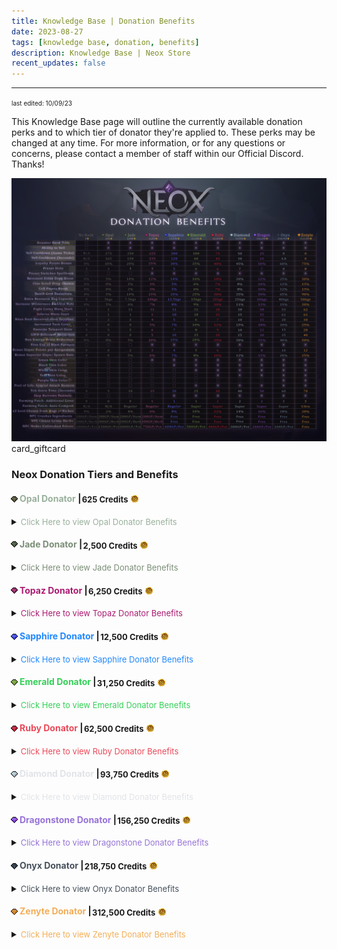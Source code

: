 ```yaml
---
title: Knowledge Base | Donation Benefits
date: 2023-08-27
tags: [knowledge base, donation, benefits]
description: Knowledge Base | Neox Store
recent_updates: false
---
```


***

<font size="1">last edited: 10/09/23</font>

This Knowledge Base page will outline the currently available donation perks and to which tier of donator they're applied to. These perks may be changed at any time. For more information, or for any questions or concerns, please contact a member of staff within our Official Discord. Thanks!

<div class="spacer-medium"></div>
<div class="divider div-transparent"></div>
<center><img src="/assets/img/knowledgebase/donationbenefits/donatorbenefits.png"></center>
<div class="spacer-medium"></div>
<div class="divider div-transparent"></div>
<div class="spacer-large"></div>

<div class="changes-body">
    <div class="changes-body changes-row articletitle">
        <div class="changes-row-header">
            <span class="icon">
                <span class="material-symbols-outlined">card_giftcard</span>
            </span>
            <h3>Neox Donation Tiers and Benefits</h3>
        </div>
    </div>
</div>

#### <img src="/assets/img/knowledgebase/donationbenefits/opal.png" style="vertical-align:middle;position:relative;right:2px;bottom:2px"><font color="#99B09C">Opal Donator</font> | <font size="2" style="vertical-align:middle;position:relative;right:2px">625 Credits</font> <img src="/assets/img/knowledgebase/donationbenefits/coin.png" style="vertical-align:middle;position:relative;right:1px;bottom:1px">

<details>
<summary><font size="2" color="#99B09C">Click Here to view Opal Donator Benefits</font></summary>
<div class="dropdown-body">
<nobr><font color="#99B09C">Donator Rank Title:</font> Yes</nobr><div class="spacer-tiny"></div>
<nobr><font color="#99B09C">Ability to Yell:</font> Yes</nobr><div class="spacer-tiny"></div>
<nobr><font color="#99B09C">Yell Cooldown (Seconds):</font> 165</nobr><div class="spacer-tiny"></div>
<nobr><font color="#99B09C">Loyalty Points Bonus:</font> 10%</nobr><div class="spacer-tiny"></div>
<nobr><font color="#99B09C">Preset Slots:</font> 3</nobr><div class="spacer-tiny"></div>
<nobr><font color="#99B09C">Preset Switches Spellbook:</font> No</nobr><div class="spacer-tiny"></div>
<nobr><font color="#99B09C">Revenant Ether Drop Boost:</font> 5%</nobr><div class="spacer-tiny"></div>
<nobr><font color="#99B09C">Clue Scroll Drop Chance:</font> 0%</nobr><div class="spacer-tiny"></div>
<nobr><font color="#99B09C">CoX Points Boost:</font> 0%</nobr><div class="spacer-tiny"></div>
<nobr><font color="#99B09C">Death Cost Reduction:</font> 5%</nobr><div class="spacer-tiny"></div>
<nobr><font color="#99B09C">Extra Resource Bag Capacity:</font> 5kgs</nobr><div class="spacer-tiny"></div>
<nobr><font color="#99B09C">Increase Wilderness Emblem Rate:</font> 5%</nobr><div class="spacer-tiny"></div>
<nobr><font color="#99B09C">Fight Cave Waves Start:</font> 1</nobr><div class="spacer-tiny"></div>
<nobr><font color="#99B09C">Inferno Wave Start:</font> 1</nobr><div class="spacer-tiny"></div>
<nobr><font color="#99B09C">Neox Dust Received From Supplies:</font> 2</nobr><div class="spacer-tiny"></div>
<nobr><font color="#99B09C">Increased Task Coins:</font> 0</nobr><div class="spacer-tiny"></div>
<nobr><font color="#99B09C">Favorite Teleport Spots:</font> 5</nobr><div class="spacer-tiny"></div>
<nobr><font color="#99B09C">GWD Killcount Reduction:</font> 0</nobr><div class="spacer-tiny"></div>
<nobr><font color="#99B09C">Run Energy Drain Reduction:</font> 0%</nobr><div class="spacer-tiny"></div>
<nobr><font color="#99B09C">Free Use of Blast Furnace:</font> No</nobr><div class="spacer-tiny"></div>
<nobr><font color="#99B09C">Bonus Slayer Points Per Assignment:</font> 0</nobr><div class="spacer-tiny"></div>
<nobr><font color="#99B09C">Bonus Superior Slayer Spawn Rate:</font> 0%</nobr><div class="spacer-tiny"></div>
<nobr><font color="#99B09C">Green Skin Color:</font> No</nobr><div class="spacer-tiny"></div>
<nobr><font color="#99B09C">Black Skin Color:</font> No</nobr><div class="spacer-tiny"></div>
<nobr><font color="#99B09C">White Skin Color:</font> No</nobr><div class="spacer-tiny"></div>
<nobr><font color="#99B09C">Teal Skin Color:</font> No</nobr><div class="spacer-tiny"></div>
<nobr><font color="#99B09C">Purple Skin Color:</font> No</nobr><div class="spacer-tiny"></div>
<nobr><font color="#99B09C">Pool of Life: Special Attack Restore:</font> No</nobr><div class="spacer-tiny"></div>
<nobr><font color="#99B09C">ToG Extra Time (Seconds):</font> 5</nobr><div class="spacer-tiny"></div>
<nobr><font color="#99B09C">Skip Barrows Tunnels:</font> No</nobr><div class="spacer-tiny"></div>
<nobr><font color="#99B09C">Farming Patch: Additional Lives:</font> 0</nobr><div class="spacer-tiny"></div>
<nobr><font color="#99B09C">Farming Patch: Auto-Compost:</font> N/A</nobr><div class="spacer-tiny"></div>
<nobr><font color="#99B09C">x2 Loot Chance from Bags of Riches:</font> 2%</nobr><div class="spacer-tiny"></div>
<nobr><font color="#99B09C">NPC Crushes Ingredients:</font> 200GP/Item</nobr><div class="spacer-tiny"></div>
<nobr><font color="#99B09C">NPC Cleans Grimy Herbs:</font> 200GP/Herb</nobr><div class="spacer-tiny"></div>
<nobr><font color="#99B09C">NPC Makes Unfinished Potion:</font> 1500GP/Pot</nobr><div class="spacer-tiny"></div>
</div>
</details>

<div class="spacer-medium"></div>
<div class="divider div-transparent"></div>


#### <img src="/assets/img/knowledgebase/donationbenefits/jade.png" style="vertical-align:middle;position:relative;right:2px;bottom:3px"><font color="#7B8E77">Jade Donator</font> | <font size="2" style="vertical-align:middle;position:relative;right:2px">2,500 Credits</font> <img src="/assets/img/knowledgebase/donationbenefits/coin.png" style="vertical-align:middle;position:relative;right:1px;bottom:1px">
<details>
<summary><font size="2" color="#7B8E77">Click Here to view Jade Donator Benefits</font></summary>
<div class="dropdown-body">
<nobr><font color="#7B8E77">Donator Rank Title:</font> Yes</nobr><div class="spacer-tiny"></div>
<nobr><font color="#7B8E77">Ability to Yell:</font> Yes</nobr><div class="spacer-tiny"></div>
<nobr><font color="#7B8E77">Yell Cooldown (Seconds):</font> 150</nobr><div class="spacer-tiny"></div>
<nobr><font color="#7B8E77">Loyalty Points Bonus:</font> 20%</nobr><div class="spacer-tiny"></div>
<nobr><font color="#7B8E77">Preset Slots:</font> 4</nobr><div class="spacer-tiny"></div>
<nobr><font color="#7B8E77">Preset Switches Spellbook:</font> No</nobr><div class="spacer-tiny"></div>
<nobr><font color="#7B8E77">Revenant Ether Drop Boost:</font> 10%</nobr><div class="spacer-tiny"></div>
<nobr><font color="#7B8E77">Clue Scroll Drop Chance:</font> 2%</nobr><div class="spacer-tiny"></div>
<nobr><font color="#7B8E77">CoX Points Boost:</font> 2%</nobr><div class="spacer-tiny"></div>
<nobr><font color="#7B8E77">Death Cost Reduction:</font> 10%</nobr><div class="spacer-tiny"></div>
<nobr><font color="#7B8E77">Extra Resource Bag Capacity:</font> 7.5kgs</nobr><div class="spacer-tiny"></div>
<nobr><font color="#7B8E77">Increase Wilderness Emblem Rate:</font> 6%</nobr><div class="spacer-tiny"></div>
<nobr><font color="#7B8E77">Fight Cave Waves Start:</font> 31</nobr><div class="spacer-tiny"></div>
<nobr><font color="#7B8E77">Inferno Wave Start:</font> 1</nobr><div class="spacer-tiny"></div>
<nobr><font color="#7B8E77">Neox Dust Received From Supplies:</font> 3</nobr><div class="spacer-tiny"></div>
<nobr><font color="#7B8E77">Increased Task Coins:</font> 0</nobr><div class="spacer-tiny"></div>
<nobr><font color="#7B8E77">Favorite Teleport Spots:</font> 5</nobr><div class="spacer-tiny"></div>
<nobr><font color="#7B8E77">GWD Killcount Reduction:</font> 0</nobr><div class="spacer-tiny"></div>
<nobr><font color="#7B8E77">Run Energy Drain Reduction:</font> 5%</nobr><div class="spacer-tiny"></div>
<nobr><font color="#7B8E77">Free Use of Blast Furnace:</font> No</nobr><div class="spacer-tiny"></div>
<nobr><font color="#7B8E77">Bonus Slayer Points Per Assignment:</font> 2</nobr><div class="spacer-tiny"></div>
<nobr><font color="#7B8E77">Bonus Superior Slayer Spawn Rate:</font> 5%</nobr><div class="spacer-tiny"></div>
<nobr><font color="#7B8E77">Green Skin Color:</font> No</nobr><div class="spacer-tiny"></div>
<nobr><font color="#7B8E77">Black Skin Color:</font> No</nobr><div class="spacer-tiny"></div>
<nobr><font color="#7B8E77">White Skin Color:</font> No</nobr><div class="spacer-tiny"></div>
<nobr><font color="#7B8E77">Teal Skin Color:</font> No</nobr><div class="spacer-tiny"></div>
<nobr><font color="#7B8E77">Purple Skin Color:</font> No</nobr><div class="spacer-tiny"></div>
<nobr><font color="#7B8E77">Pool of Life: Special Attack Restore:</font> No</nobr><div class="spacer-tiny"></div>
<nobr><font color="#7B8E77">ToG Extra Time (Seconds):</font> 10</nobr><div class="spacer-tiny"></div>
<nobr><font color="#7B8E77">Skip Barrows Tunnels:</font> No</nobr><div class="spacer-tiny"></div>
<nobr><font color="#7B8E77">Farming Patch: Additional Lives:</font> 0</nobr><div class="spacer-tiny"></div>
<nobr><font color="#7B8E77">Farming Patch: Auto-Compost:</font> Regular</nobr><div class="spacer-tiny"></div>
<nobr><font color="#7B8E77">x2 Loot Chance from Bags of Riches:</font> 4%</nobr><div class="spacer-tiny"></div>
<nobr><font color="#7B8E77">NPC Crushes Ingredients:</font> 200GP/Item</nobr><div class="spacer-tiny"></div>
<nobr><font color="#7B8E77">NPC Cleans Grimy Herbs:</font> 200GP/Herb</nobr><div class="spacer-tiny"></div>
<nobr><font color="#7B8E77">NPC Makes Unfinished Potion:</font> 1000GP/Pot</nobr><div class="spacer-tiny"></div>
</div>
</details>

<div class="spacer-medium"></div>
<div class="divider div-transparent"></div>

#### <img src="/assets/img/knowledgebase/donationbenefits/topaz.png" style="vertical-align:middle;position:relative;right:2px;bottom:2px"><font color="#AA1B71">Topaz Donator</font> | <font size="2" style="vertical-align:middle;position:relative;right:2px">6,250 Credits</font> <img src="/assets/img/knowledgebase/donationbenefits/coin.png" style="vertical-align:middle;position:relative;right:1px;bottom:1px">
<details>
<summary><font size="2" color="#AA1B71">Click Here to view Topaz Donator Benefits</font></summary>
<div class="dropdown-body">
<nobr><font color="#AA1B71">Donator Rank Title:</font> Yes</nobr><div class="spacer-tiny"></div>
<nobr><font color="#AA1B71">Ability to Yell:</font> Yes</nobr><div class="spacer-tiny"></div>
<nobr><font color="#AA1B71">Yell Cooldown (Seconds):</font> 135</nobr><div class="spacer-tiny"></div>
<nobr><font color="#AA1B71">Loyalty Points Bonus:</font> 25%</nobr><div class="spacer-tiny"></div>
<nobr><font color="#AA1B71">Preset Slots:</font> 4</nobr><div class="spacer-tiny"></div>
<nobr><font color="#AA1B71">Preset Switches Spellbook:</font> Yes</nobr><div class="spacer-tiny"></div>
<nobr><font color="#AA1B71">Revenant Ether Drop Boost:</font> 12%</nobr><div class="spacer-tiny"></div>
<nobr><font color="#AA1B71">Clue Scroll Drop Chance:</font> 3%</nobr><div class="spacer-tiny"></div>
<nobr><font color="#AA1B71">CoX Points Boost:</font> 3%</nobr><div class="spacer-tiny"></div>
<nobr><font color="#AA1B71">Death Cost Reduction:</font> 15%</nobr><div class="spacer-tiny"></div>
<nobr><font color="#AA1B71">Extra Resource Bag Capacity:</font> 10kgs</nobr><div class="spacer-tiny"></div>
<nobr><font color="#AA1B71">Increase Wilderness Emblem Rate:</font> 7%</nobr><div class="spacer-tiny"></div>
<nobr><font color="#AA1B71">Fight Cave Waves Start:</font> 31</nobr><div class="spacer-tiny"></div>
<nobr><font color="#AA1B71">Inferno Wave Start:</font> 1</nobr><div class="spacer-tiny"></div>
<nobr><font color="#AA1B71">Neox Dust Received From Supplies:</font> 4</nobr><div class="spacer-tiny"></div>
<nobr><font color="#AA1B71">Increased Task Coins:</font> 5%</nobr><div class="spacer-tiny"></div>
<nobr><font color="#AA1B71">Favorite Teleport Spots:</font> 6</nobr><div class="spacer-tiny"></div>
<nobr><font color="#AA1B71">GWD Killcount Reduction:</font> 5</nobr><div class="spacer-tiny"></div>
<nobr><font color="#AA1B71">Run Energy Drain Reduction:</font> 10%</nobr><div class="spacer-tiny"></div>
<nobr><font color="#AA1B71">Free Use of Blast Furnace:</font> Yes</nobr><div class="spacer-tiny"></div>
<nobr><font color="#AA1B71">Bonus Slayer Points Per Assignment:</font> 3</nobr><div class="spacer-tiny"></div>
<nobr><font color="#AA1B71">Bonus Superior Slayer Spawn Rate:</font> 6%</nobr><div class="spacer-tiny"></div>
<nobr><font color="#AA1B71">Green Skin Color:</font> Yes</nobr><div class="spacer-tiny"></div>
<nobr><font color="#AA1B71">Black Skin Color:</font> No</nobr><div class="spacer-tiny"></div>
<nobr><font color="#AA1B71">White Skin Color:</font> No</nobr><div class="spacer-tiny"></div>
<nobr><font color="#AA1B71">Teal Skin Color:</font> No</nobr><div class="spacer-tiny"></div>
<nobr><font color="#AA1B71">Purple Skin Color:</font> No</nobr><div class="spacer-tiny"></div>
<nobr><font color="#AA1B71">Pool of Life: Special Attack Restore:</font> No</nobr><div class="spacer-tiny"></div>
<nobr><font color="#AA1B71">ToG Extra Time (Seconds):</font> 15</nobr><div class="spacer-tiny"></div>
<nobr><font color="#AA1B71">Skip Barrows Tunnels:</font> No</nobr><div class="spacer-tiny"></div>
<nobr><font color="#AA1B71">Farming Patch: Additional Lives:</font> 1</nobr><div class="spacer-tiny"></div>
<nobr><font color="#AA1B71">Farming Patch: Auto-Compost:</font> Regular</nobr><div class="spacer-tiny"></div>
<nobr><font color="#AA1B71">x2 Loot Chance from Bags of Riches:</font> 6%</nobr><div class="spacer-tiny"></div>
<nobr><font color="#AA1B71">NPC Crushes Ingredients:</font> 200GP/Item</nobr><div class="spacer-tiny"></div>
<nobr><font color="#AA1B71">NPC Cleans Grimy Herbs:</font> 200GP/Herb</nobr><div class="spacer-tiny"></div>
<nobr><font color="#AA1B71">NPC Makes Unfinished Potion:</font> 750GP/Pot</nobr><div class="spacer-tiny"></div>
</div>
</details>

<div class="spacer-medium"></div>
<div class="divider div-transparent"></div>

#### <img src="/assets/img/knowledgebase/donationbenefits/sapphire.png" style="vertical-align:middle;position:relative;right:2px;bottom:2px"><font color="#2188ff">Sapphire Donator</font> | <font size="2" style="vertical-align:middle;position:relative;right:2px">12,500 Credits</font> <img src="/assets/img/knowledgebase/donationbenefits/coin.png" style="vertical-align:middle;position:relative;right:1px;bottom:1px">
<details>
<summary><font size="2" color="#2188ff">Click Here to view Sapphire Donator Benefits</font></summary>
<div class="dropdown-body">
<nobr><font color="#2188ff">Donator Rank Title:</font> Yes</nobr><div class="spacer-tiny"></div>
<nobr><font color="#2188ff">Ability to Yell:</font> Yes</nobr><div class="spacer-tiny"></div>
<nobr><font color="#2188ff">Yell Cooldown (Seconds):</font> 120</nobr><div class="spacer-tiny"></div>
<nobr><font color="#2188ff">Loyalty Points Bonus:</font> 30%</nobr><div class="spacer-tiny"></div>
<nobr><font color="#2188ff">Preset Slots:</font> 5</nobr><div class="spacer-tiny"></div>
<nobr><font color="#2188ff">Preset Switches Spellbook:</font> Yes</nobr><div class="spacer-tiny"></div>
<nobr><font color="#2188ff">Revenant Ether Drop Boost:</font> 14%</nobr><div class="spacer-tiny"></div>
<nobr><font color="#2188ff">Clue Scroll Drop Chance:</font> 5%</nobr><div class="spacer-tiny"></div>
<nobr><font color="#2188ff">CoX Points Boost:</font> 5%</nobr><div class="spacer-tiny"></div>
<nobr><font color="#2188ff">Death Cost Reduction:</font> 20%</nobr><div class="spacer-tiny"></div>
<nobr><font color="#2188ff">Extra Resource Bag Capacity:</font> 12.5kgs</nobr><div class="spacer-tiny"></div>
<nobr><font color="#2188ff">Increase Wilderness Emblem Rate:</font> 8%</nobr><div class="spacer-tiny"></div>
<nobr><font color="#2188ff">Fight Cave Waves Start:</font> 31</nobr><div class="spacer-tiny"></div>
<nobr><font color="#2188ff">Inferno Wave Start:</font> 18</nobr><div class="spacer-tiny"></div>
<nobr><font color="#2188ff">Neox Dust Received From Supplies:</font> 5</nobr><div class="spacer-tiny"></div>
<nobr><font color="#2188ff">Increased Task Coins:</font> 7%</nobr><div class="spacer-tiny"></div>
<nobr><font color="#2188ff">Favorite Teleport Spots:</font> 7</nobr><div class="spacer-tiny"></div>
<nobr><font color="#2188ff">GWD Killcount Reduction:</font> 10</nobr><div class="spacer-tiny"></div>
<nobr><font color="#2188ff">Run Energy Drain Reduction:</font> 15%</nobr><div class="spacer-tiny"></div>
<nobr><font color="#2188ff">Free Use of Blast Furnace:</font> Yes</nobr><div class="spacer-tiny"></div>
<nobr><font color="#2188ff">Bonus Slayer Points Per Assignment:</font> 4</nobr><div class="spacer-tiny"></div>
<nobr><font color="#2188ff">Bonus Superior Slayer Spawn Rate:</font> 7%</nobr><div class="spacer-tiny"></div>
<nobr><font color="#2188ff">Green Skin Color:</font> Yes</nobr><div class="spacer-tiny"></div>
<nobr><font color="#2188ff">Black Skin Color:</font> Yes</nobr><div class="spacer-tiny"></div>
<nobr><font color="#2188ff">White Skin Color:</font> No</nobr><div class="spacer-tiny"></div>
<nobr><font color="#2188ff">Teal Skin Color:</font> No</nobr><div class="spacer-tiny"></div>
<nobr><font color="#2188ff">Purple Skin Color:</font> No</nobr><div class="spacer-tiny"></div>
<nobr><font color="#2188ff">Pool of Life: Special Attack Restore:</font> No</nobr><div class="spacer-tiny"></div>
<nobr><font color="#2188ff">ToG Extra Time (Seconds):</font> 20</nobr><div class="spacer-tiny"></div>
<nobr><font color="#2188ff">Skip Barrows Tunnels:</font> Yes</nobr><div class="spacer-tiny"></div>
<nobr><font color="#2188ff">Farming Patch: Additional Lives:</font> 1</nobr><div class="spacer-tiny"></div>
<nobr><font color="#2188ff">Farming Patch: Auto-Compost:</font> Regular</nobr><div class="spacer-tiny"></div>
<nobr><font color="#2188ff">x2 Loot Chance from Bags of Riches:</font> 8%</nobr><div class="spacer-tiny"></div>
<nobr><font color="#2188ff">NPC Crushes Ingredients:</font> Free</nobr><div class="spacer-tiny"></div>
<nobr><font color="#2188ff">NPC Cleans Grimy Herbs:</font> Free</nobr><div class="spacer-tiny"></div>
<nobr><font color="#2188ff">NPC Makes Unfinished Potion:</font> 600GP/Pot</nobr><div class="spacer-tiny"></div>
</div>
</details>

<div class="spacer-medium"></div>
<div class="divider div-transparent"></div>

#### <img src="/assets/img/knowledgebase/donationbenefits/emerald.png" style="vertical-align:middle;position:relative;right:2px;bottom:2px"><font color="#34d058">Emerald Donator</font> | <font size="2" style="vertical-align:middle;position:relative;right:2px">31,250 Credits</font> <img src="/assets/img/knowledgebase/donationbenefits/coin.png" style="vertical-align:middle;position:relative;right:1px;bottom:1px">
<details>
<summary><font size="2" color="#34d058">Click Here to view Emerald Donator Benefits</font></summary>
<div class="dropdown-body">
<nobr><font color="#34d058">Donator Rank Title:</font> Yes</nobr><div class="spacer-tiny"></div>
<nobr><font color="#34d058">Ability to Yell:</font> Yes</nobr><div class="spacer-tiny"></div>
<nobr><font color="#34d058">Yell Cooldown (Seconds):</font> 60</nobr><div class="spacer-tiny"></div>
<nobr><font color="#34d058">Loyalty Points Bonus:</font> 35%</nobr><div class="spacer-tiny"></div>
<nobr><font color="#34d058">Preset Slots:</font> 6</nobr><div class="spacer-tiny"></div>
<nobr><font color="#34d058">Preset Switches Spellbook:</font> Yes</nobr><div class="spacer-tiny"></div>
<nobr><font color="#34d058">Revenant Ether Drop Boost:</font> 16%</nobr><div class="spacer-tiny"></div>
<nobr><font color="#34d058">Clue Scroll Drop Chance:</font> 6%</nobr><div class="spacer-tiny"></div>
<nobr><font color="#34d058">CoX Points Boost:</font> 6%</nobr><div class="spacer-tiny"></div>
<nobr><font color="#34d058">Death Cost Reduction:</font> 25%</nobr><div class="spacer-tiny"></div>
<nobr><font color="#34d058">Extra Resource Bag Capacity:</font> 15kgs</nobr><div class="spacer-tiny"></div>
<nobr><font color="#34d058">Increase Wilderness Emblem Rate:</font> 9%</nobr><div class="spacer-tiny"></div>
<nobr><font color="#34d058">Fight Cave Waves Start:</font> 31</nobr><div class="spacer-tiny"></div>
<nobr><font color="#34d058">Inferno Wave Start:</font> 18</nobr><div class="spacer-tiny"></div>
<nobr><font color="#34d058">Neox Dust Received From Supplies:</font> 6</nobr><div class="spacer-tiny"></div>
<nobr><font color="#34d058">Increased Task Coins:</font> 10%</nobr><div class="spacer-tiny"></div>
<nobr><font color="#34d058">Favorite Teleport Spots:</font> 8</nobr><div class="spacer-tiny"></div>
<nobr><font color="#34d058">GWD Killcount Reduction:</font> 15</nobr><div class="spacer-tiny"></div>
<nobr><font color="#34d058">Run Energy Drain Reduction:</font> 20%</nobr><div class="spacer-tiny"></div>
<nobr><font color="#34d058">Free Use of Blast Furnace:</font> Yes</nobr><div class="spacer-tiny"></div>
<nobr><font color="#34d058">Bonus Slayer Points Per Assignment:</font> 5</nobr><div class="spacer-tiny"></div>
<nobr><font color="#34d058">Bonus Superior Slayer Spawn Rate:</font> 8%</nobr><div class="spacer-tiny"></div>
<nobr><font color="#34d058">Green Skin Color:</font> Yes</nobr><div class="spacer-tiny"></div>
<nobr><font color="#34d058">Black Skin Color:</font> Yes</nobr><div class="spacer-tiny"></div>
<nobr><font color="#34d058">White Skin Color:</font> Yes</nobr><div class="spacer-tiny"></div>
<nobr><font color="#34d058">Teal Skin Color:</font> No</nobr><div class="spacer-tiny"></div>
<nobr><font color="#34d058">Purple Skin Color:</font> No</nobr><div class="spacer-tiny"></div>
<nobr><font color="#34d058">Pool of Life: Special Attack Restore:</font> Yes</nobr><div class="spacer-tiny"></div>
<nobr><font color="#34d058">ToG Extra Time (Seconds):</font> 25</nobr><div class="spacer-tiny"></div>
<nobr><font color="#34d058">Skip Barrows Tunnels:</font> Yes</nobr><div class="spacer-tiny"></div>
<nobr><font color="#34d058">Farming Patch: Additional Lives:</font> 1</nobr><div class="spacer-tiny"></div>
<nobr><font color="#34d058">Farming Patch: Auto-Compost:</font> Super</nobr><div class="spacer-tiny"></div>
<nobr><font color="#34d058">x2 Loot Chance from Bags of Riches:</font> 10%</nobr><div class="spacer-tiny"></div>
<nobr><font color="#34d058">NPC Crushes Ingredients:</font> Free</nobr><div class="spacer-tiny"></div>
<nobr><font color="#34d058">NPC Cleans Grimy Herbs:</font> Free</nobr><div class="spacer-tiny"></div>
<nobr><font color="#34d058">NPC Makes Unfinished Potion:</font> 500GP/Pot</nobr><div class="spacer-tiny"></div>
</div>
</details>

<div class="spacer-medium"></div>
<div class="divider div-transparent"></div>

#### <img src="/assets/img/knowledgebase/donationbenefits/ruby.png" style="vertical-align:middle;position:relative;right:2px;bottom:2px"><font color="#ea4a5a">Ruby Donator</font> | <font size="2" style="vertical-align:middle;position:relative;right:2px">62,500 Credits</font> <img src="/assets/img/knowledgebase/donationbenefits/coin.png" style="vertical-align:middle;position:relative;right:1px;bottom:1px">
<details>
<summary><font size="2" color="#ea4a5a">Click Here to view Ruby Donator Benefits</font></summary>
<div class="dropdown-body">
<nobr><font color="#ea4a5a">Donator Rank Title:</font> Yes</nobr><div class="spacer-tiny"></div>
<nobr><font color="#ea4a5a">Ability to Yell:</font> Yes</nobr><div class="spacer-tiny"></div>
<nobr><font color="#ea4a5a">Yell Cooldown (Seconds):</font> 45</nobr><div class="spacer-tiny"></div>
<nobr><font color="#ea4a5a">Loyalty Points Bonus:</font> 40%</nobr><div class="spacer-tiny"></div>
<nobr><font color="#ea4a5a">Preset Slots:</font> 6</nobr><div class="spacer-tiny"></div>
<nobr><font color="#ea4a5a">Preset Switches Spellbook:</font> Yes</nobr><div class="spacer-tiny"></div>
<nobr><font color="#ea4a5a">Revenant Ether Drop Boost:</font> 18%</nobr><div class="spacer-tiny"></div>
<nobr><font color="#ea4a5a">Clue Scroll Drop Chance:</font> 7%</nobr><div class="spacer-tiny"></div>
<nobr><font color="#ea4a5a">CoX Points Boost:</font> 7%</nobr><div class="spacer-tiny"></div>
<nobr><font color="#ea4a5a">Death Cost Reduction:</font> 30%</nobr><div class="spacer-tiny"></div>
<nobr><font color="#ea4a5a">Extra Resource Bag Capacity:</font> 20kgs</nobr><div class="spacer-tiny"></div>
<nobr><font color="#ea4a5a">Increase Wilderness Emblem Rate:</font> 10%</nobr><div class="spacer-tiny"></div>
<nobr><font color="#ea4a5a">Fight Cave Waves Start:</font> 38</nobr><div class="spacer-tiny"></div>
<nobr><font color="#ea4a5a">Inferno Wave Start:</font> 35</nobr><div class="spacer-tiny"></div>
<nobr><font color="#ea4a5a">Neox Dust Received From Supplies:</font> 7</nobr><div class="spacer-tiny"></div>
<nobr><font color="#ea4a5a">Increased Task Coins:</font> 12%</nobr><div class="spacer-tiny"></div>
<nobr><font color="#ea4a5a">Favorite Teleport Spots:</font> 9</nobr><div class="spacer-tiny"></div>
<nobr><font color="#ea4a5a">GWD Killcount Reduction:</font> 20</nobr><div class="spacer-tiny"></div>
<nobr><font color="#ea4a5a">Run Energy Drain Reduction:</font> 25%</nobr><div class="spacer-tiny"></div>
<nobr><font color="#ea4a5a">Free Use of Blast Furnace:</font> Yes</nobr><div class="spacer-tiny"></div>
<nobr><font color="#ea4a5a">Bonus Slayer Points Per Assignment:</font> 6</nobr><div class="spacer-tiny"></div>
<nobr><font color="#ea4a5a">Bonus Superior Slayer Spawn Rate:</font> 10%</nobr><div class="spacer-tiny"></div>
<nobr><font color="#ea4a5a">Green Skin Color:</font> Yes</nobr><div class="spacer-tiny"></div>
<nobr><font color="#ea4a5a">Black Skin Color:</font> Yes</nobr><div class="spacer-tiny"></div>
<nobr><font color="#ea4a5a">White Skin Color:</font> Yes</nobr><div class="spacer-tiny"></div>
<nobr><font color="#ea4a5a">Teal Skin Color:</font> Yes</nobr><div class="spacer-tiny"></div>
<nobr><font color="#ea4a5a">Purple Skin Color:</font> No</nobr><div class="spacer-tiny"></div>
<nobr><font color="#ea4a5a">Pool of Life: Special Attack Restore:</font> Yes</nobr><div class="spacer-tiny"></div>
<nobr><font color="#ea4a5a">ToG Extra Time (Seconds):</font> 30</nobr><div class="spacer-tiny"></div>
<nobr><font color="#ea4a5a">Skip Barrows Tunnels:</font> Yes</nobr><div class="spacer-tiny"></div>
<nobr><font color="#ea4a5a">Farming Patch: Additional Lives:</font> 2</nobr><div class="spacer-tiny"></div>
<nobr><font color="#ea4a5a">Farming Patch: Auto-Compost:</font> Super</nobr><div class="spacer-tiny"></div>
<nobr><font color="#ea4a5a">x2 Loot Chance from Bags of Riches:</font> 12%</nobr><div class="spacer-tiny"></div>
<nobr><font color="#ea4a5a">NPC Crushes Ingredients:</font> Free</nobr><div class="spacer-tiny"></div>
<nobr><font color="#ea4a5a">NPC Cleans Grimy Herbs:</font> Free</nobr><div class="spacer-tiny"></div>
<nobr><font color="#ea4a5a">NPC Makes Unfinished Potion:</font> 400GP/Pot</nobr><div class="spacer-tiny"></div>
</div>
</details>

<div class="spacer-medium"></div>
<div class="divider div-transparent"></div>

#### <img src="/assets/img/knowledgebase/donationbenefits/diamond.png" style="vertical-align:middle;position:relative;right:2px;bottom:2px"><font color="#e1e4e8">Diamond Donator</font> | <font size="2" style="vertical-align:middle;position:relative;right:2px">93,750 Credits</font> <img src="/assets/img/knowledgebase/donationbenefits/coin.png" style="vertical-align:middle;position:relative;right:1px;bottom:1px">
<details>
<summary><font size="2" color="#e1e4e8">Click Here to view Diamond Donator Benefits</font></summary>
<div class="dropdown-body">
<nobr><font color="#e1e4e8">Donator Rank Title:</font> Yes</nobr><div class="spacer-tiny"></div>
<nobr><font color="#e1e4e8">Ability to Yell:</font> Yes</nobr><div class="spacer-tiny"></div>
<nobr><font color="#e1e4e8">Yell Cooldown (Seconds):</font> 30</nobr><div class="spacer-tiny"></div>
<nobr><font color="#e1e4e8">Loyalty Points Bonus:</font> 45%</nobr><div class="spacer-tiny"></div>
<nobr><font color="#e1e4e8">Preset Slots:</font> 7</nobr><div class="spacer-tiny"></div>
<nobr><font color="#e1e4e8">Preset Switches Spellbook:</font> Yes</nobr><div class="spacer-tiny"></div>
<nobr><font color="#e1e4e8">Revenant Ether Drop Boost:</font> 20%</nobr><div class="spacer-tiny"></div>
<nobr><font color="#e1e4e8">Clue Scroll Drop Chance:</font> 8%</nobr><div class="spacer-tiny"></div>
<nobr><font color="#e1e4e8">CoX Points Boost:</font> 8%</nobr><div class="spacer-tiny"></div>
<nobr><font color="#e1e4e8">Death Cost Reduction:</font> 35%</nobr><div class="spacer-tiny"></div>
<nobr><font color="#e1e4e8">Extra Resource Bag Capacity:</font> 25kgs</nobr><div class="spacer-tiny"></div>
<nobr><font color="#e1e4e8">Increase Wilderness Emblem Rate:</font> 11%</nobr><div class="spacer-tiny"></div>
<nobr><font color="#e1e4e8">Fight Cave Waves Start:</font> 38</nobr><div class="spacer-tiny"></div>
<nobr><font color="#e1e4e8">Inferno Wave Start:</font> 35</nobr><div class="spacer-tiny"></div>
<nobr><font color="#e1e4e8">Neox Dust Received From Supplies:</font> 10</nobr><div class="spacer-tiny"></div>
<nobr><font color="#e1e4e8">Increased Task Coins:</font> 15%</nobr><div class="spacer-tiny"></div>
<nobr><font color="#e1e4e8">Favorite Teleport Spots:</font> 10</nobr><div class="spacer-tiny"></div>
<nobr><font color="#e1e4e8">GWD Killcount Reduction:</font> 25</nobr><div class="spacer-tiny"></div>
<nobr><font color="#e1e4e8">Run Energy Drain Reduction:</font> 30%</nobr><div class="spacer-tiny"></div>
<nobr><font color="#e1e4e8">Free Use of Blast Furnace:</font> Yes</nobr><div class="spacer-tiny"></div>
<nobr><font color="#e1e4e8">Bonus Slayer Points Per Assignment:</font> 7</nobr><div class="spacer-tiny"></div>
<nobr><font color="#e1e4e8">Bonus Superior Slayer Spawn Rate:</font> 12%</nobr><div class="spacer-tiny"></div>
<nobr><font color="#e1e4e8">Green Skin Color:</font> Yes</nobr><div class="spacer-tiny"></div>
<nobr><font color="#e1e4e8">Black Skin Color:</font> Yes</nobr><div class="spacer-tiny"></div>
<nobr><font color="#e1e4e8">White Skin Color:</font> Yes</nobr><div class="spacer-tiny"></div>
<nobr><font color="#e1e4e8">Teal Skin Color:</font> Yes</nobr><div class="spacer-tiny"></div>
<nobr><font color="#e1e4e8">Purple Skin Color:</font> No</nobr><div class="spacer-tiny"></div>
<nobr><font color="#e1e4e8">Pool of Life: Special Attack Restore:</font> Yes</nobr><div class="spacer-tiny"></div>
<nobr><font color="#e1e4e8">ToG Extra Time (Seconds):</font> 40</nobr><div class="spacer-tiny"></div>
<nobr><font color="#e1e4e8">Skip Barrows Tunnels:</font> Yes</nobr><div class="spacer-tiny"></div>
<nobr><font color="#e1e4e8">Farming Patch: Additional Lives:</font> 2</nobr><div class="spacer-tiny"></div>
<nobr><font color="#e1e4e8">Farming Patch: Auto-Compost:</font> Super</nobr><div class="spacer-tiny"></div>
<nobr><font color="#e1e4e8">x2 Loot Chance from Bags of Riches:</font> 14%</nobr><div class="spacer-tiny"></div>
<nobr><font color="#e1e4e8">NPC Crushes Ingredients:</font> Free</nobr><div class="spacer-tiny"></div>
<nobr><font color="#e1e4e8">NPC Cleans Grimy Herbs:</font> Free</nobr><div class="spacer-tiny"></div>
<nobr><font color="#e1e4e8">NPC Makes Unfinished Potion:</font> 300GP/Pot</nobr><div class="spacer-tiny"></div>
</div>
</details>

<div class="spacer-medium"></div>
<div class="divider div-transparent"></div>

#### <img src="/assets/img/knowledgebase/donationbenefits/dragonstone.png" style="vertical-align:middle;position:relative;right:2px;bottom:2px"><font color="#9673d7">Dragonstone Donator</font> | <font size="2" style="vertical-align:middle;position:relative;right:2px">156,250 Credits</font> <img src="/assets/img/knowledgebase/donationbenefits/coin.png" style="vertical-align:middle;position:relative;right:1px;bottom:1px">
<details>
<summary><font size="2" color="#9673d7">Click Here to view Dragonstone Donator Benefits</font></summary>
<div class="dropdown-body">
<nobr><font color="#9673d7">Donator Rank Title:</font> Yes</nobr><div class="spacer-tiny"></div>
<nobr><font color="#9673d7">Ability to Yell:</font> Yes</nobr><div class="spacer-tiny"></div>
<nobr><font color="#9673d7">Yell Cooldown (Seconds):</font> 15</nobr><div class="spacer-tiny"></div>
<nobr><font color="#9673d7">Loyalty Points Bonus:</font> 50%</nobr><div class="spacer-tiny"></div>
<nobr><font color="#9673d7">Preset Slots:</font> 7</nobr><div class="spacer-tiny"></div>
<nobr><font color="#9673d7">Preset Switches Spellbook:</font> Yes</nobr><div class="spacer-tiny"></div>
<nobr><font color="#9673d7">Revenant Ether Drop Boost:</font> 22%</nobr><div class="spacer-tiny"></div>
<nobr><font color="#9673d7">Clue Scroll Drop Chance:</font> 10%</nobr><div class="spacer-tiny"></div>
<nobr><font color="#9673d7">CoX Points Boost:</font> 10%</nobr><div class="spacer-tiny"></div>
<nobr><font color="#9673d7">Death Cost Reduction:</font> 50%</nobr><div class="spacer-tiny"></div>
<nobr><font color="#9673d7">Extra Resource Bag Capacity:</font> 30kgs</nobr><div class="spacer-tiny"></div>
<nobr><font color="#9673d7">Increase Wilderness Emblem Rate:</font> 12%</nobr><div class="spacer-tiny"></div>
<nobr><font color="#9673d7">Fight Cave Waves Start:</font> 38</nobr><div class="spacer-tiny"></div>
<nobr><font color="#9673d7">Inferno Wave Start:</font> 35</nobr><div class="spacer-tiny"></div>
<nobr><font color="#9673d7">Neox Dust Received From Supplies:</font> 15</nobr><div class="spacer-tiny"></div>
<nobr><font color="#9673d7">Increased Task Coins:</font> 18%</nobr><div class="spacer-tiny"></div>
<nobr><font color="#9673d7">Favorite Teleport Spots:</font> 12</nobr><div class="spacer-tiny"></div>
<nobr><font color="#9673d7">GWD Killcount Reduction:</font> 30</nobr><div class="spacer-tiny"></div>
<nobr><font color="#9673d7">Run Energy Drain Reduction:</font> 35%</nobr><div class="spacer-tiny"></div>
<nobr><font color="#9673d7">Free Use of Blast Furnace:</font> Yes</nobr><div class="spacer-tiny"></div>
<nobr><font color="#9673d7">Bonus Slayer Points Per Assignment:</font> 8</nobr><div class="spacer-tiny"></div>
<nobr><font color="#9673d7">Bonus Superior Slayer Spawn Rate:</font> 15%</nobr><div class="spacer-tiny"></div>
<nobr><font color="#9673d7">Green Skin Color:</font> Yes</nobr><div class="spacer-tiny"></div>
<nobr><font color="#9673d7">Black Skin Color:</font> Yes</nobr><div class="spacer-tiny"></div>
<nobr><font color="#9673d7">White Skin Color:</font> Yes</nobr><div class="spacer-tiny"></div>
<nobr><font color="#9673d7">Teal Skin Color:</font> Yes</nobr><div class="spacer-tiny"></div>
<nobr><font color="#9673d7">Purple Skin Color:</font> No</nobr><div class="spacer-tiny"></div>
<nobr><font color="#9673d7">Pool of Life: Special Attack Restore:</font> Yes</nobr><div class="spacer-tiny"></div>
<nobr><font color="#9673d7">ToG Extra Time (Seconds):</font> 50</nobr><div class="spacer-tiny"></div>
<nobr><font color="#9673d7">Skip Barrows Tunnels:</font> Yes</nobr><div class="spacer-tiny"></div>
<nobr><font color="#9673d7">Farming Patch: Additional Lives:</font> 2</nobr><div class="spacer-tiny"></div>
<nobr><font color="#9673d7">Farming Patch: Auto-Compost:</font> Super</nobr><div class="spacer-tiny"></div>
<nobr><font color="#9673d7">x2 Loot Chance from Bags of Riches:</font> 16%</nobr><div class="spacer-tiny"></div>
<nobr><font color="#9673d7">NPC Crushes Ingredients:</font> Free</nobr><div class="spacer-tiny"></div>
<nobr><font color="#9673d7">NPC Cleans Grimy Herbs:</font> Free</nobr><div class="spacer-tiny"></div>
<nobr><font color="#9673d7">NPC Makes Unfinished Potion:</font> 200GP/Pot</nobr><div class="spacer-tiny"></div>
</div>
</details>

<div class="spacer-medium"></div>
<div class="divider div-transparent"></div>

#### <img src="/assets/img/knowledgebase/donationbenefits/onyx.png" style="vertical-align:middle;position:relative;right:2px;bottom:2px"><font color="#46505c">Onyx Donator</font> | <font size="2" style="vertical-align:middle;position:relative;right:2px">218,750 Credits</font> <img src="/assets/img/knowledgebase/donationbenefits/coin.png" style="vertical-align:middle;position:relative;right:1px;bottom:1px">
<details>
<summary><font size="2" color="#46505c">Click Here to view Onyx Donator Benefits</font></summary>
<div class="dropdown-body">
<nobr><font color="#46505c">Donator Rank Title:</font> Yes</nobr><div class="spacer-tiny"></div>
<nobr><font color="#46505c">Ability to Yell:</font> Yes</nobr><div class="spacer-tiny"></div>
<nobr><font color="#46505c">Yell Cooldown (Seconds):</font> 4.8</nobr><div class="spacer-tiny"></div>
<nobr><font color="#46505c">Loyalty Points Bonus:</font> 60%</nobr><div class="spacer-tiny"></div>
<nobr><font color="#46505c">Preset Slots:</font> 8</nobr><div class="spacer-tiny"></div>
<nobr><font color="#46505c">Preset Switches Spellbook:</font> Yes</nobr><div class="spacer-tiny"></div>
<nobr><font color="#46505c">Revenant Ether Drop Boost:</font> 25%</nobr><div class="spacer-tiny"></div>
<nobr><font color="#46505c">Clue Scroll Drop Chance:</font> 12%</nobr><div class="spacer-tiny"></div>
<nobr><font color="#46505c">CoX Points Boost:</font> 12%</nobr><div class="spacer-tiny"></div>
<nobr><font color="#46505c">Death Cost Reduction:</font> 65%</nobr><div class="spacer-tiny"></div>
<nobr><font color="#46505c">Extra Resource Bag Capacity:</font> 40kgs</nobr><div class="spacer-tiny"></div>
<nobr><font color="#46505c">Increase Wilderness Emblem Rate:</font> 15%</nobr><div class="spacer-tiny"></div>
<nobr><font color="#46505c">Fight Cave Waves Start:</font> 53</nobr><div class="spacer-tiny"></div>
<nobr><font color="#46505c">Inferno Wave Start:</font> 61</nobr><div class="spacer-tiny"></div>
<nobr><font color="#46505c">Neox Dust Received From Supplies:</font> 20</nobr><div class="spacer-tiny"></div>
<nobr><font color="#46505c">Increased Task Coins:</font> 20%</nobr><div class="spacer-tiny"></div>
<nobr><font color="#46505c">Favorite Teleport Spots:</font> 15</nobr><div class="spacer-tiny"></div>
<nobr><font color="#46505c">GWD Killcount Reduction:</font> 35</nobr><div class="spacer-tiny"></div>
<nobr><font color="#46505c">Run Energy Drain Reduction:</font> 40%</nobr><div class="spacer-tiny"></div>
<nobr><font color="#46505c">Free Use of Blast Furnace:</font> Yes</nobr><div class="spacer-tiny"></div>
<nobr><font color="#46505c">Bonus Slayer Points Per Assignment:</font> 10</nobr><div class="spacer-tiny"></div>
<nobr><font color="#46505c">Bonus Superior Slayer Spawn Rate:</font> 20%</nobr><div class="spacer-tiny"></div>
<nobr><font color="#46505c">Green Skin Color:</font> Yes</nobr><div class="spacer-tiny"></div>
<nobr><font color="#46505c">Black Skin Color:</font> Yes</nobr><div class="spacer-tiny"></div>
<nobr><font color="#46505c">White Skin Color:</font> Yes</nobr><div class="spacer-tiny"></div>
<nobr><font color="#46505c">Teal Skin Color:</font> Yes</nobr><div class="spacer-tiny"></div>
<nobr><font color="#46505c">Purple Skin Color:</font> Yes</nobr><div class="spacer-tiny"></div>
<nobr><font color="#46505c">Pool of Life: Special Attack Restore:</font> Yes</nobr><div class="spacer-tiny"></div>
<nobr><font color="#46505c">ToG Extra Time (Seconds):</font> 60</nobr><div class="spacer-tiny"></div>
<nobr><font color="#46505c">Skip Barrows Tunnels:</font> Yes</nobr><div class="spacer-tiny"></div>
<nobr><font color="#46505c">Farming Patch: Additional Lives:</font> 3</nobr><div class="spacer-tiny"></div>
<nobr><font color="#46505c">Farming Patch: Auto-Compost:</font> Super</nobr><div class="spacer-tiny"></div>
<nobr><font color="#46505c">x2 Loot Chance from Bags of Riches:</font> 18%</nobr><div class="spacer-tiny"></div>
<nobr><font color="#46505c">NPC Crushes Ingredients:</font> Free</nobr><div class="spacer-tiny"></div>
<nobr><font color="#46505c">NPC Cleans Grimy Herbs:</font> Free</nobr><div class="spacer-tiny"></div>
<nobr><font color="#46505c">NPC Makes Unfinished Potion:</font> 100GP/Pot</nobr><div class="spacer-tiny"></div>
</div>
</details>

<div class="spacer-medium"></div>
<div class="divider div-transparent"></div>

#### <img src="/assets/img/knowledgebase/donationbenefits/zenyte.png" style="vertical-align:middle;position:relative;right:2px;bottom:2px"><font color="#f3ae59">Zenyte Donator</font> | <font size="2" style="vertical-align:middle;position:relative;right:2px">312,500 Credits</font> <img src="/assets/img/knowledgebase/donationbenefits/coin.png" style="vertical-align:middle;position:relative;right:1px;bottom:1px">
<details>
<summary><font size="2" color="#f3ae59">Click Here to view Zenyte Donator Benefits</font></summary>
<div class="dropdown-body">
<nobr><font color="#f3ae59">Donator Rank Title:</font> Yes</nobr><div class="spacer-tiny"></div>
<nobr><font color="#f3ae59">Ability to Yell:</font> Yes</nobr><div class="spacer-tiny"></div>
<nobr><font color="#f3ae59">Yell Cooldown (Seconds):</font> 0</nobr><div class="spacer-tiny"></div>
<nobr><font color="#f3ae59">Loyalty Points Bonus:</font> 75%</nobr><div class="spacer-tiny"></div>
<nobr><font color="#f3ae59">Preset Slots:</font> 8</nobr><div class="spacer-tiny"></div>
<nobr><font color="#f3ae59">Preset Switches Spellbook:</font> Yes</nobr><div class="spacer-tiny"></div>
<nobr><font color="#f3ae59">Revenant Ether Drop Boost:</font> 30%</nobr><div class="spacer-tiny"></div>
<nobr><font color="#f3ae59">Clue Scroll Drop Chance:</font> 15%</nobr><div class="spacer-tiny"></div>
<nobr><font color="#f3ae59">CoX Points Boost:</font> 15%</nobr><div class="spacer-tiny"></div>
<nobr><font color="#f3ae59">Death Cost Reduction:</font> 90%</nobr><div class="spacer-tiny"></div>
<nobr><font color="#f3ae59">Extra Resource Bag Capacity:</font> 50kgs</nobr><div class="spacer-tiny"></div>
<nobr><font color="#f3ae59">Increase Wilderness Emblem Rate:</font> 20%</nobr><div class="spacer-tiny"></div>
<nobr><font color="#f3ae59">Fight Cave Waves Start:</font> 62</nobr><div class="spacer-tiny"></div>
<nobr><font color="#f3ae59">Inferno Wave Start:</font> 61</nobr><div class="spacer-tiny"></div>
<nobr><font color="#f3ae59">Neox Dust Received From Supplies:</font> 30</nobr><div class="spacer-tiny"></div>
<nobr><font color="#f3ae59">Increased Task Coins:</font> 25%</nobr><div class="spacer-tiny"></div>
<nobr><font color="#f3ae59">Favorite Teleport Spots:</font> 20</nobr><div class="spacer-tiny"></div>
<nobr><font color="#f3ae59">GWD Killcount Reduction:</font> 40</nobr><div class="spacer-tiny"></div>
<nobr><font color="#f3ae59">Run Energy Drain Reduction:</font> 50%</nobr><div class="spacer-tiny"></div>
<nobr><font color="#f3ae59">Free Use of Blast Furnace:</font> Yes</nobr><div class="spacer-tiny"></div>
<nobr><font color="#f3ae59">Bonus Slayer Points Per Assignment:</font> 12</nobr><div class="spacer-tiny"></div>
<nobr><font color="#f3ae59">Bonus Superior Slayer Spawn Rate:</font> 25%</nobr><div class="spacer-tiny"></div>
<nobr><font color="#f3ae59">Green Skin Color:</font> Yes</nobr><div class="spacer-tiny"></div>
<nobr><font color="#f3ae59">Black Skin Color:</font> Yes</nobr><div class="spacer-tiny"></div>
<nobr><font color="#f3ae59">White Skin Color:</font> Yes</nobr><div class="spacer-tiny"></div>
<nobr><font color="#f3ae59">Teal Skin Color:</font> Yes</nobr><div class="spacer-tiny"></div>
<nobr><font color="#f3ae59">Purple Skin Color:</font> Yes</nobr><div class="spacer-tiny"></div>
<nobr><font color="#f3ae59">Pool of Life: Special Attack Restore:</font> Yes</nobr><div class="spacer-tiny"></div>
<nobr><font color="#f3ae59">ToG Extra Time (Seconds):</font> 70</nobr><div class="spacer-tiny"></div>
<nobr><font color="#f3ae59">Skip Barrows Tunnels:</font> Yes</nobr><div class="spacer-tiny"></div>
<nobr><font color="#f3ae59">Farming Patch: Additional Lives:</font> 3</nobr><div class="spacer-tiny"></div>
<nobr><font color="#f3ae59">Farming Patch: Auto-Compost:</font> Ultra</nobr><div class="spacer-tiny"></div>
<nobr><font color="#f3ae59">x2 Loot Chance from Bags of Riches:</font> 20%</nobr><div class="spacer-tiny"></div>
<nobr><font color="#f3ae59">NPC Crushes Ingredients:</font> Free</nobr><div class="spacer-tiny"></div>
<nobr><font color="#f3ae59">NPC Cleans Grimy Herbs:</font> Free</nobr><div class="spacer-tiny"></div>
<nobr><font color="#f3ae59">NPC Makes Unfinished Potion:</font> Free</nobr><div class="spacer-tiny"></div> 
</div>
</details>